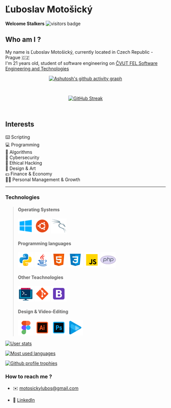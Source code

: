 # Ľuboslav Motošický

**Welcome Stalkers**  ![visitors badge](https://visitor-badge.glitch.me/badge?page_id=https://github.com/lubiku35)

## Who am I ?

My name is Ľuboslav Motošický, currently located in Czech Republic - Prague  🇨🇿  
I'm 21 years old, student of software engineering on [ČVUT FEL Software Engineering and Technologies](https://sit.fel.cvut.cz/)

<div align="center">
 
[![Ashutosh's github activity graph](https://activity-graph.herokuapp.com/graph?username=lubiku35&theme=react-dark)](https://github.com/ashutosh00710/github-readme-activity-graph)

 <br>
 
[![GitHub Streak](https://github-readme-streak-stats.herokuapp.com?user=lubiku35&theme=tokyonight)](https://git.io/streak-stats)

</div>

<br>

## Interests

 ⌨️ Scripting  
 💻 Programming  
 🧮 Algorithms  
 🔐 Cybersecurity  
 🔎 Ethical Hacking  
 🎨 Design & Art  
 💵 Finance & Economy  
 👨‍💼 Personal Management & Growth
 
 ---
 
 ### Technologies
 
 > #### Operating Systems
 > ![windows](https://github.com/lubiku35/lubiku35/blob/main/imgs/windows.png)
 > ![ubuntu](https://github.com/lubiku35/lubiku35/blob/main/imgs/ubuntu.png)
 > ![kali](https://github.com/lubiku35/lubiku35/blob/main/imgs/kali.png)
 >
 > #### Programming languages 
 > ![python](https://github.com/lubiku35/lubiku35/blob/main/imgs/python.png)
 > ![java](https://github.com/lubiku35/lubiku35/blob/main/imgs/java.png)
 > ![html](https://github.com/lubiku35/lubiku35/blob/main/imgs/html.png)
 > ![css](https://github.com/lubiku35/lubiku35/blob/main/imgs/css.png)
 > ![js](https://github.com/lubiku35/lubiku35/blob/main/imgs/js.png)
 > ![php](https://github.com/lubiku35/lubiku35/blob/main/imgs/php.png)
 >
 > #### Other Teachnologies
 > ![commandline](https://github.com/lubiku35/lubiku35/blob/main/imgs/commandline.png)
 > ![git](https://github.com/lubiku35/lubiku35/blob/main/imgs/git.png)
 > ![boostrap](https://github.com/lubiku35/lubiku35/blob/main/imgs/bootstrap.png)
 >
 > #### Design & Video-Editing
 > ![figma](https://github.com/lubiku35/lubiku35/blob/main/imgs/figma.png)
 > ![illustrator](https://github.com/lubiku35/lubiku35/blob/main/imgs/illustrator.png)
 > ![photoshop](https://github.com/lubiku35/lubiku35/blob/main/imgs/photoshop.png)
 > ![vegas](https://github.com/lubiku35/lubiku35/blob/main/imgs/vegas.png)


<div align="left">
 
[![User stats](https://github-readme-stats.vercel.app/api?username=lubiku35&show_icons=true&count_private=true&include_all_commits=true&theme=tokyonight&hide_rank=true)](https://github.com/anuraghazra/github-readme-stats)
 
[![Most used languages](https://github-readme-stats.vercel.app/api/top-langs/?username=lubiku35&count_private=true&include_all_commits=true&theme=tokyonight&layout=compact&langs_count=8)](https://github.com/anuraghazra/github-readme-stats)
 
[![Github profile trophies](https://github-profile-trophy.vercel.app/?username=lubiku35&theme=algolia&column=4)](https://github.com/ryo-ma/github-profile-trophy)

</div>

### How to reach me ?
- ✉️ motosickylubos@gmail.com  
* 🔗 [LinkedIn](https://www.linkedin.com/in/bylubiku/)
